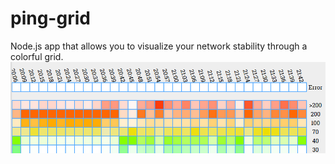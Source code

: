 # ping-grid
Node.js app that allows you to visualize your network stability through a colorful grid.
![alt tag](https://raw.githubusercontent.com/Vladirien/ping-grid/master/screencap.png)
